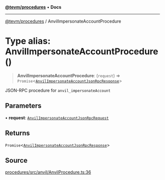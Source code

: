 [**@tevm/procedures**](../README.md) • **Docs**

***

[@tevm/procedures](../globals.md) / AnvilImpersonateAccountProcedure

# Type alias: AnvilImpersonateAccountProcedure()

> **AnvilImpersonateAccountProcedure**: (`request`) => `Promise`\<[`AnvilImpersonateAccountJsonRpcResponse`](AnvilImpersonateAccountJsonRpcResponse.md)\>

JSON-RPC procedure for `anvil_impersonateAccount`

## Parameters

• **request**: [`AnvilImpersonateAccountJsonRpcRequest`](AnvilImpersonateAccountJsonRpcRequest.md)

## Returns

`Promise`\<[`AnvilImpersonateAccountJsonRpcResponse`](AnvilImpersonateAccountJsonRpcResponse.md)\>

## Source

[procedures/src/anvil/AnvilProcedure.ts:36](https://github.com/evmts/tevm-monorepo/blob/main/packages/procedures/src/anvil/AnvilProcedure.ts#L36)
